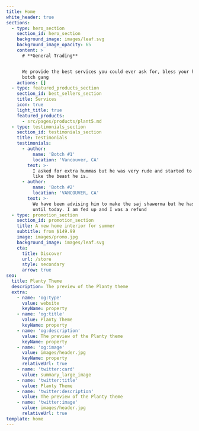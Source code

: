 ```yaml
---
title: Home
white_header: true
sections:
  - type: hero_section
    section_id: hero_section
    background_image: images/leaf.svg
    background_image_opacity: 65
    content: >
      # **General Trading**


      We provide the best services you could ever ask for, bless your heart
      botch gang
    actions: []
  - type: featured_products_section
    section_id: best_sellers_section
    title: Services
    icon: true
    light_title: true
    featured_products:
      - src/pages/products/plant5.md
  - type: testimonials_section
    section_id: testimonials_section
    title: Testimonials
    testimonials:
      - author:
          name: 'Botch #1'
          location: 'Vancouver, CA'
        text: >-
          I asked for extra hummas but he was very rude and started to attack me
          like the beast he is.
      - author:
          name: 'Botch #2'
          location: 'VANCOUVER, CA'
        text: >-
          We have been advising him to make the saj shawerma but he has not done
          until today. I am fed up and I was a refund
  - type: promotion_section
    section_id: promotion_section
    title: A new home interior for summer
    subtitle: from $149.99
    image: images/promo.jpg
    background_image: images/leaf.svg
    cta:
      title: Discover
      url: /store
      style: secondary
      arrow: true
seo:
  title: Planty Theme
  description: The preview of the Planty theme
  extra:
    - name: 'og:type'
      value: website
      keyName: property
    - name: 'og:title'
      value: Planty Theme
      keyName: property
    - name: 'og:description'
      value: The preview of the Planty theme
      keyName: property
    - name: 'og:image'
      value: images/header.jpg
      keyName: property
      relativeUrl: true
    - name: 'twitter:card'
      value: summary_large_image
    - name: 'twitter:title'
      value: Planty Theme
    - name: 'twitter:description'
      value: The preview of the Planty theme
    - name: 'twitter:image'
      value: images/header.jpg
      relativeUrl: true
template: home
---
```

